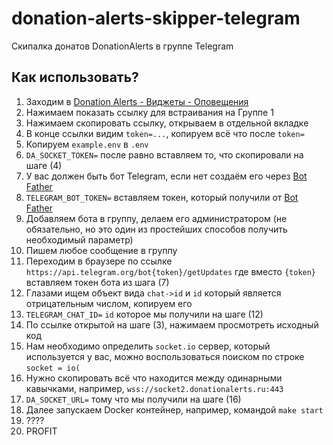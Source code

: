 # donation-alerts-skipper-telegram
Скипалка донатов DonationAlerts в группе Telegram



## Как использовать?

1. Заходим в [Donation Alerts - Виджеты - Оповещения](https://www.donationalerts.com/dashboard/alert-widget)
2. Нажимаем показать ссылку для встраивания на Группе 1
3. Нажимаем скопировать ссылку, открываем в отдельной вкладке
4. В конце ссылки видим `token=...`, копируем всё что после `token=`
5. Копируем `example.env` в `.env`
6. `DA_SOCKET_TOKEN=` после равно вставляем то, что скопировали на шаге (4)
7. У вас должен быть бот Telegram, если нет создаём его через [Bot Father](https://t.me/BotFather)
8. `TELEGRAM_BOT_TOKEN=` вставляем токен, который получили от [Bot Father](https://t.me/BotFather)
9. Добавляем бота в группу, делаем его администратором (не обязательно, но это один из простейших способов получить необходимый параметр)
10. Пишем любое сообщение в группу
11. Переходим в браузере по ссылке `https://api.telegram.org/bot{token}/getUpdates` где вместо `{token}` вставляем токен бота из шага (7)
12. Глазами ищем объект вида `chat->id` и `id` который является отрицательным числом, копируем его
13. `TELEGRAM_CHAT_ID=` `id` которое мы получили на шаге (12)
14. По ссылке открытой на шаге (3), нажимаем просмотреть исходный код 
15. Нам необходимо определить `socket.io` сервер, который используется у вас, можно воспользоваться поиском по строке `socket = io(`
16. Нужно скопировать всё что находится между одинарными кавычками, например, `wss://socket2.donationalerts.ru:443`
17. `DA_SOCKET_URL=` тому что мы получили на шаге (16)
18. Далее запускаем Docker контейнер, например, командой `make start`
19. ????
20. PROFIT
